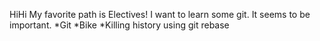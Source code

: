HiHi
My favorite path is Electives!
I want to learn some git.
It seems to be important.
*Git
*Bike
*Killing history using git rebase
